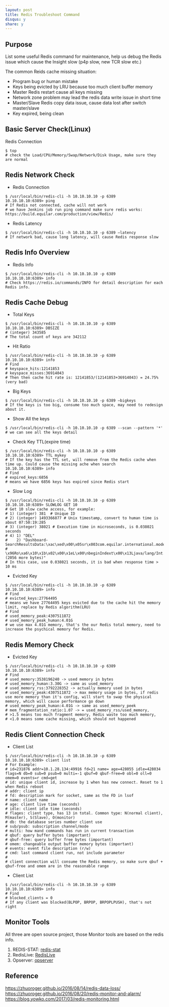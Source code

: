 ```yaml
---
layout: post
title: Redis Troubleshoot Command
disqus: y
share: y
---
```


Purpose
-------------------------
List some useful Redis command for maintenance, help us debug the Redis issue which cause the Insight slow (p4p slow, new TCR slow etc.)

The common Reids cache missing situation:
+ Program bug or human mistake
+ Keys being evicted by LRU because too much client buffer memory
+ Master Redis restart cause all keys missing
+ Network zone problem may lead the redis data write issue in short time
+ Master/Slave Redis copy data issue, cause data lost after switch master/slave
+ Key expired, being clean

Basic Server Check(Linux)
-------------------------

Redis Connection
```shell
$ top
# check the Load/CPU/Memory/Swap/Network/Disk Usage, make sure they are normal
```

Redis Network Check
-------------------------

+ Redis Connection
```shell
$ /usr/local/bin/redis-cli -h 10.10.10.10 -p 6389
10.10.10.10:6389> ping
# If Redis not connected, cache will not work
# we have Jenkins job run ping command make sure redis works: https://build.equilar.com/production/view/Redis/
```

+ Redis Latency
```shell
$ /usr/local/bin/redis-cli -h 10.10.10.10 -p 6389 –latency
# If network bad, cause long latency, will cause Redis response slow
```

Redis Info Overview
-------------------------

+ Redis Info
```shell
$ /usr/local/bin/redis-cli -h 10.10.10.10 -p 6389
10.10.10.10:6389> info
# Check https://redis.io/commands/INFO for detail description for each Redis info.
```

Redis Cache Debug
-------------------------

+ Total Keys
```shell
$ /usr/local/bin/redis-cli -h 10.10.10.10 -p 6389
10.10.10.10:6389> DBSIZE
# (integer) 343585
# The total count of keys are 342112
```

+ Hit Ratio
```shell
$ /usr/local/bin/redis-cli -h 10.10.10.10 -p 6389
10.10.10.10:6389> info
# Find
# keyspace_hits:12141853
# keyspace_misses:36914043
# Then then cache hit rate is: 12141853/(12141853+36914043) = 24.75% (very bad)
```

+ Big Keys
```shell
$ /usr/local/bin/redis-cli -h 10.10.10.10 -p 6389 –bigkeys
# If the keys is too big, consume too much space, may need to redesign about it.
```

+ Show All the keys
```shell
$ /usr/local/bin/redis-cli -h 10.10.10.10 -p 6389 --scan --pattern '*'
# we can see all the keys detail
```

+ Check Key TTL(expire time)
```shell
$ /usr/local/bin/redis-cli -h 10.10.10.10 -p 6389
10.10.10.10:6389> TTL mykey
# If the key has the TTL set, will remove from the Redis cache when time up. Could cause the missing ache when search
10.10.10.10:6389> info
# Find
# expired_keys:6856
# means we have 6856 keys has expired since Redis start
```

+ Slow Log
```shell
$ /usr/local/bin/redis-cli -h 10.10.10.10 -p 6389
10.10.10.10:6389> SLOWLOG GET 10
# Get 10 slow cache access, for example:
# 1) (integer) 381  # Unique ID
# 2) (integer) 1493366877 # Unix timestamp, convert to human time is about 07:50:19:285
# 3) (integer) 38021 # Execution time in microseconds, is 0.038021 seconds
# 4) 1) "DEL"
#    2) "Dashboard-SearchResultsData:\xac\xed\x00\x05sr\x003com.equilar.international.model.dashboard.P4PSearch':
#       \x96Ro\xa6\x10\x1b\x02\x00\x1eL\x00\nbeginIndext\x00\x13Ljava/lang/Int... (2056 more bytes)"
# In this case, use 0.038021 seconds, it is bad when response time > 10 ms
```

+ Evicted Key
```shell
$ /usr/local/bin/redis-cli -h 10.10.10.10 -p 6389
10.10.10.10:6389> info
# Find
# evicted_keys:27764495
# means we have 27764495 keys evicted due to the cache hit the memory limit, replace by Redis algorithm(LRU)
# Find
# used_memory_peak:4307511872
# used_memory_peak_human:4.01G
# we use max 4.01G memory, that's the our Redis total memory, need to increase the psychical memory for Redis.
```

Redis Memory Check
-------------------------
+ Evicted Key
```shell
$ /usr/local/bin/redis-cli -h 10.10.10.10 -p 6389
10.10.10.10:6389> info
# Find
# used_memory:3538196240 -> used memory in bytes
# used_memory_human:3.30G -> same as used_memory
# used_memory_rss:3792228352 -> actually memory used in bytes
# used_memory_peak:4307511872 -> max memory usage in bytes, if redis use more memory than it's config, will start to swap the physical memory, which will cause performance go down
# used_memory_peak_human:4.01G -> same as used_memory_peek
# mem_fragmentation_ratio:1.07 -> = used_memory_rss/used_memory,
# >1.5 means too much fragment memory, Redis waste too much memory,
# <1.0 means some cache missing, which should not happened
```

Redis Client Connection Check
-------------------------

+ Client List
```shell
$ /usr/local/bin/redis-cli -h 10.10.10.10 -p 6389
10.10.10.10:6389> client list
# For Example:
# id=231876 addr=10.1.28.134:49916 fd=21 name= age=428055 idle=428034 flags=N db=0 sub=0 psub=0 multi=-1 qbuf=0 qbuf-free=0 obl=0 oll=0 omem=0 events=r cmd=get
# id: unique client id, increase by 1 when has new connect. Reset to 1 when Redis reboot
# addr: client ip
# fd: description mark for socket, same as the FD in lsof
# name: client name
# age: client live time (seconds)
# idle: client idle time (seconds)
# flages: client type, has 13 in total. Common type: N(normal client), M(master), S(Slave), O(monitor)
# db: the database series number client use
# sub/psub: subscription channel/mode
# multi: how mand commands has run in current transaction
# qbuf: query buffer bytes (important)
# qbuf-free: query buffer free bytes (important)
# omem: changeable output buffer memory bytes (important)
# events: event file description (r/w)
# cmd: last command client run, not include parameter
# 
# client connection will consume the Redis memory, so make sure qbuf + qbuf-free and omem are in the reasonable range
```

+ Client List
```shell
$ /usr/local/bin/redis-cli -h 10.10.10.10 -p 6389
10.10.10.10:6389> info
# Find
# blocked_clients = 0
# If any client was blocked(BLPOP, BRPOP, BRPOPLPUSH), that's not right
```

Monitor Tools
-------------------------
All three are open source project, those Monitor tools are based on the redis info.
1) REDIS-STAT: [redis-stat](https://github.com/junegunn/redis-stat)
2) RedisLive: [RedisLive](https://github.com/nkrode/RedisLive)
3) Opserver: [opserver](https://github.com/opserver/Opserver)

Reference
-------------------------
https://zhuoroger.github.io/2016/08/14/redis-data-loss/
https://zhuoroger.github.io/2016/08/20/redis-monitor-and-alarm/
https://blog.yowko.com/2017/03/redis-monitoring.html

